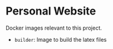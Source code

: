 # Personal Website

Docker images relevant to this project.

- `builder`: Image to build the latex files
